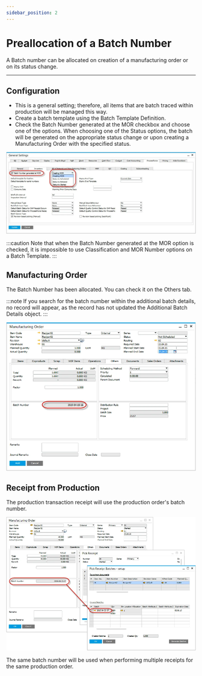 ```yaml
---
sidebar_position: 2
---
```


# Preallocation of a Batch Number

A Batch number can be allocated on creation of a manufacturing order or on its status change.

---

## Configuration

- This is a general setting; therefore, all items that are batch traced within production will be managed this way.
- Create a batch template using the Batch Template Definition.
- Check the Batch Number generated at the MOR checkbox and choose one of the options. When choosing one of the Status options, the batch will be generated on the appropriate status change or upon creating a Manufacturing Order with the specified status.

![Configuration](./media/preallocation-of-a-batch-number/configuration.webp)

:::caution
    Note that when the Batch Number generated at the MOR option is checked, it is impossible to use Classification and MOR Number options on a Batch Template.
:::

## Manufacturing Order

The Batch Number has been allocated. You can check it on the Others tab.

:::note
    If you search for the batch number within the additional batch details, no record will appear, as the record has not updated the Additional Batch Details object.
:::

![Batch Number](./media/preallocation-of-a-batch-number/batch-number.webp)

## Receipt from Production

The production transaction receipt will use the production order's batch number.

![Pick Receipt Batches - Setup](./media/preallocation-of-a-batch-number/pick-receipt-batches-setup.webp)

The same batch number will be used when performing multiple receipts for the same production order.
